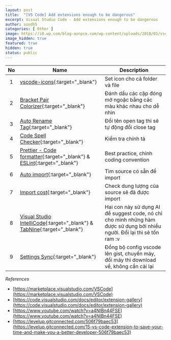 ```yaml
---
layout: post
title:  "[VS Code] Add extensions enough to be dangerous"
excerpt: Visual Studio Code - Add extensions enough to be dangerous
author: sondh5
categories: [ Other ]
image: https://i0.wp.com/blog-asnpce.com/wp-content/uploads/2018/01/vscode.png?fit=750%2C750&ssl=1&w=640
image_hidden: true
featured: true
hidden: true
status: public
---
```


| No   |      Name      |  Description |
|:----:|----------------|--------------|
| 1 |  [vscode-icons](https://marketplace.visualstudio.com/items?itemName=vscode-icons-team.vscode-icons){:target="_blank"} | Set icon cho cả folder và file |
| 2 |    [Bracket Pair Colorizer](https://marketplace.visualstudio.com/items?itemName=CoenraadS.bracket-pair-colorizer){:target="_blank"}   |   Đánh dấu các cặp đóng mở ngoặc bằng các màu khác nhau cho dễ nhìn |
| 3 | [Auto Rename Tag](https://marketplace.visualstudio.com/items?itemName=formulahendry.auto-rename-tag){:target="_blank"} |    Đổi tên open tag thì sẽ tự động đổi close tag |
| 4 |    [Code Spell Checker](https://marketplace.visualstudio.com/items?itemName=streetsidesoftware.code-spell-checker){:target="_blank"}   |   Kiểm tra chính tả |
| 5 | [Prettier - Code formatter](https://marketplace.visualstudio.com/items?itemName=esbenp.prettier-vscode){:target="_blank"} & [ESLint](https://marketplace.visualstudio.com/items?itemName=dbaeumer.vscode-eslint){:target="_blank"} |    Best practice, chỉnh coding convention |
| 6 |    [Auto import](https://marketplace.visualstudio.com/items?itemName=steoates.autoimport){:target="_blank"}   |   Tìm source có sẵn để import |
| 7 | [Import cost](https://marketplace.visualstudio.com/items?itemName=wix.vscode-import-cost){:target="_blank"} |    Check dung lượng của source sẽ đã được import |
| 8 |    [Visual Studio IntelliCode](https://marketplace.visualstudio.com/items?itemName=VisualStudioExptTeam.vscodeintellicode){:target="_blank"} & [TabNine](https://marketplace.visualstudio.com/items?itemName=TabNine.tabnine-vscode){:target="_blank"}   |   Hai con này sử dụng AI để suggest code, nó chỉ cho mình những hàm được sử dụng bởi nhiều người. Đổi lại thì sẽ tốn ram :v |
| 9 | [Settings Sync](https://marketplace.visualstudio.com/items?itemName=Shan.code-settings-sync){:target="_blank"} |    Đồng bộ config vscode lên gist, chuyển máy, đổi máy thì download về, không cần cài lại |

*References*
- [https://marketplace.visualstudio.com/VSCode](https://marketplace.visualstudio.com/VSCode)
- [https://code.visualstudio.com/docs/editor/extension-gallery](https://code.visualstudio.com/docs/editor/extension-gallery)
- [https://www.youtube.com/watch?v=a4NIBn44FSE](https://www.youtube.com/watch?v=a4NIBn44FSE)
- [https://levelup.gitconnected.com/506f79baec53](https://levelup.gitconnected.com/15-vs-code-extension-to-save-your-time-and-make-you-a-better-developer-506f79baec53)
